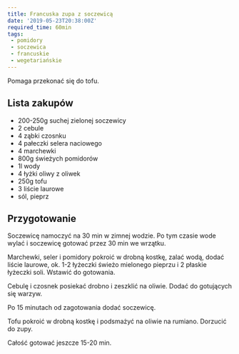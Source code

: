 ```yaml
---
title: Francuska zupa z soczewicą
date: '2019-05-23T20:38:00Z'
required_time: 60min
tags:
 - pomidory
 - soczewica
 - francuskie
 - wegetariańskie
---
```


Pomaga przekonać się do tofu.

<!---- splitter ---->

## Lista zakupów

- 200-250g suchej zielonej soczewicy
- 2 cebule
- 4 ząbki czosnku
- 4 pałeczki selera naciowego
- 4 marchewki
- 800g świeżych pomidorów
- 1l wody
- 4 łyżki oliwy z oliwek
- 250g tofu
- 3 liście laurowe
- sól, pieprz

<!---- splitter ---->

## Przygotowanie
Soczewicę namoczyć na 30 min w zimnej wodzie. Po tym czasie wode wylać i soczewicę gotować przez 30 min we wrzątku.

Marchewki, seler i pomidory pokroić w drobną kostkę, zalać wodą, dodać liście laurowe, ok. 1-2 łyżeczki świeżo mielonego pieprzu i 2 płaskie łyżeczki soli. Wstawić do gotowania.

Cebulę i czosnek posiekać drobno i zeszklić na oliwie. Dodać do gotujących się warzyw.

Po 15 minutach od zagotowania dodać soczewicę.

Tofu pokroić w drobną kostkę i podsmażyć na oliwie na rumiano.
Dorzucić do zupy.

Całość gotować jeszcze 15-20 min.
